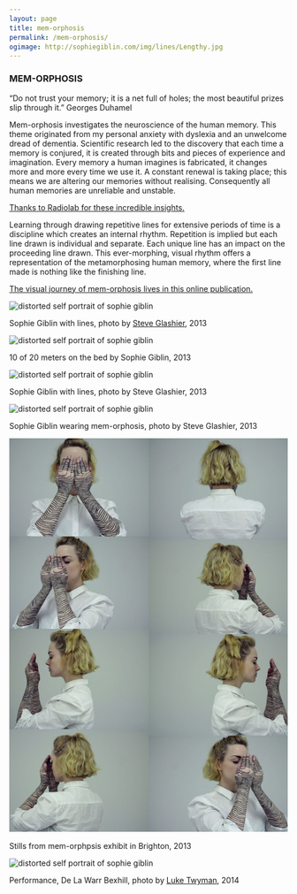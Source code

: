 ```yaml
---
layout: page
title: mem-orphosis
permalink: /mem-orphosis/
ogimage: http://sophiegiblin.com/img/lines/Lengthy.jpg
---
```

<h3 class="center">MEM-ORPHOSIS</h3>

“Do not trust your memory; it is a net full of holes; the most beautiful prizes slip through it.”
Georges Duhamel

Mem-orphosis investigates the neuroscience of the human memory. This theme originated from my personal anxiety with dyslexia and an unwelcome dread of dementia. Scientific research led to the discovery that each time a memory is conjured, it is created through bits and pieces of experience and imagination. Every memory a human imagines is fabricated, it changes more and more every time we use it. A constant renewal is taking place; this means we are altering our memories without realising. Consequently all human memories are unreliable and unstable. 

[Thanks to Radiolab for these incredible insights.](http://www.radiolab.org/story/91569-memory-and-forgetting/)

Learning through drawing repetitive lines for extensive periods of time is a discipline which creates an internal rhythm. Repetition is implied but each line drawn is individual and separate. Each unique line has an impact on the proceeding line drawn. This ever-morphing, visual rhythm offers a representation of the metamorphosing human memory, where the first line made is nothing like the finishing line.

[The visual journey of mem-orphosis lives in this online publication.](https://issuu.com/sophiegiblin/docs/memorphosis_pages)

![distorted self portrait of sophie giblin](/img/lines/Lines-on-chest.jpg "Self Portrait 2013")

<span class="caption">Sophie Giblin with lines, photo by [Steve Glashier](http://glashier.co/), 2013</span>

![distorted self portrait of sophie giblin](/img/lines/Lengthy.jpg "Self Portrait 2013")

<span class="caption">10 of 20 meters on the bed by Sophie Giblin, 2013</span>

![distorted self portrait of sophie giblin](/img/lines/Leggies.jpg "Self Portrait 2013")

<span class="caption">Sophie Giblin with lines, photo by Steve Glashier, 2013</span>

![distorted self portrait of sophie giblin](/img/lines/POSTER.jpg "Self Portrait 2013")

<span class="caption">Sophie Giblin wearing mem-orphosis, photo by Steve Glashier, 2013</span>

![distorted self portrait of sophie giblin](/img/lines/Spinning-stills.jpg "Self Portrait 2013")

<span class="caption">Stills from mem-orphpsis exhibit in Brighton, 2013</span>

![distorted self portrait of sophie giblin](/img/performance/De_La_Twyman.jpg "Self Portrait 2013")

<span class="caption">Performance, De La Warr Bexhill, photo by [Luke Twyman](http://whitevinyldesign.com/), 2014</span>

